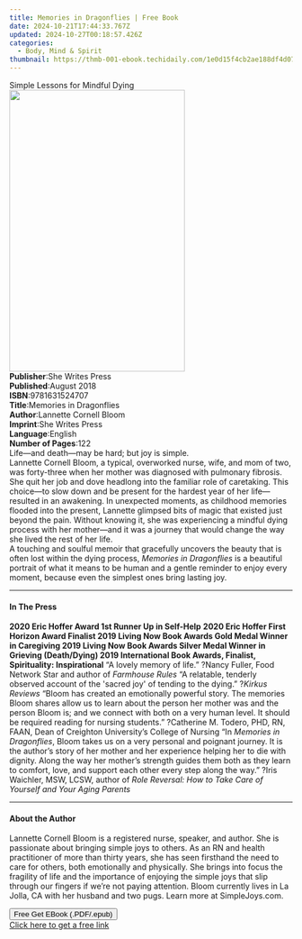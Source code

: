 ```yaml
---
title: Memories in Dragonflies | Free Book
date: 2024-10-21T17:44:33.767Z
updated: 2024-10-27T00:18:57.426Z
categories:
  - Body, Mind & Spirit
thumbnail: https://thmb-001-ebook.techidaily.com/1e0d15f4cb2ae188df4d076136d90a9333437ae0c4c690596c6fe8db885f9266.jpg
---
```

<main id="book-container">
  <div class="flex flex-col">
    <div class="book-brief flex-1 py-6 px-4 sm:p-6 md:py-10 md:px-8">
      <!-- brief-->
      <div class="book-brief-main">Simple Lessons for Mindful Dying</div>
    </div>
    <div
      class="book-meta-info flex-1 grid gap-4 col-start-1 col-end-3 row-start-1 sm:mb-6 sm:grid-cols-4 lg:gap-6 lg:col-start-2 lg:row-end-6 lg:row-span-6 lg:mb-0"
    >
      <div
        class="book-meta-info-left place-content-center mt-4 p-4 text-sm leading-6 col-start-2 col-span-2 dark:text-slate-400"
      >
        <img
          class="w-full h-500 object-cover rounded-lg sm:h-255 sm:col-span-2 lg:col-span-full"
          src="https://img-001-ebook.techidaily.com/8aa56da3a7f679db40efd07fe69c8bd2e7569dc6f4ffce977183b735e778830f.jpg"
          alt=""
          width="312"
          height="500"
        />
      </div>
      <div
        class="book-meta-info-right mt-2 col-start-1 row-start-2 col-span-3 self-center"
      >
        <!-- meta data  -->
        <div class="flex flex-col px-4 md:px-8">
          <div class="flex-1">
            <strong>Publisher</strong>:<span class="px-2"
              >She Writes Press</span
            >
          </div>
          <div class="flex-1">
            <strong>Published</strong>:<span class="px-2">August 2018</span>
          </div>
          <div class="flex-1">
            <strong>ISBN</strong>:<span class="px-2">9781631524707</span>
          </div>
          <div class="flex-1">
            <strong>Title</strong>:<span class="px-2"
              >Memories in Dragonflies</span
            >
          </div>
          <div class="flex-1">
            <strong>Author</strong>:<span class="px-2"
              >Lannette Cornell Bloom</span
            >
          </div>
          <div class="flex-1">
            <strong>Imprint</strong>:<span class="px-2">She Writes Press</span>
          </div>
          <div class="flex-1">
            <strong>Language</strong>:<span class="px-2">English</span>
          </div>
          <div class="flex-1">
            <strong>Number of Pages</strong>:<span class="px-2">122</span>
          </div>
        </div>
      </div>
    </div>
    <div class="book-description flex-1 py-6 px-4 sm:p-6 md:py-10 md:px-8">
      <div class="book-description-main">
        <div accordion-content="" id="description">
          Life—and death—may be hard; but joy is simple. <br />
          Lannette Cornell Bloom, a typical, overworked nurse, wife, and mom of
          two, was forty-three when her mother was diagnosed with pulmonary
          fibrosis. She quit her job and dove headlong into the familiar role of
          caretaking. This choice—to slow down and be present for the hardest
          year of her life—resulted in an awakening. In unexpected moments, as
          childhood memories flooded into the present, Lannette glimpsed bits of
          magic that existed just beyond the pain. Without knowing it, she was
          experiencing a mindful dying process with her mother—and it was a
          journey that would change the way she lived the rest of her life.<br />
          A touching and soulful memoir that gracefully uncovers the beauty that
          is often lost within the dying process,
          <i>Memories in Dragonflies</i> is a beautiful portrait of what it
          means to be human and a gentle reminder to enjoy every moment, because
          even the simplest ones bring lasting joy.
        </div>
      </div>
    </div>
    <div class="book-excerpts flex-1 py-6 px-4 sm:p-6 md:py-10 md:px-8">
      <!-- excerpts-->
      <div class="book-excerpts-main">
        <hr />
        <h4 class="placeholder placeholder-heading">
          <span>In The Press</span>
        </h4>
        <p>
          <b>2020 Eric Hoffer Award 1st Runner Up in Self-Help</b>
          <b
            >2020 Eric Hoffer First Horizon Award Finalist 2019 Living Now Book
            Awards Gold Medal Winner in Caregiving 2019 Living Now Book Awards
            Silver Medal Winner in Grieving (Death/Dying) 2019 International
            Book Awards, Finalist, Spirituality: Inspirational</b
          >
          “A lovely memory of life.” ?Nancy Fuller, Food Network Star and author
          of <i>Farmhouse Rules</i> “A relatable, tenderly observed account of
          the 'sacred joy' of tending to the dying.” ?<i>Kirkus Reviews</i>
          “Bloom has created an emotionally powerful story. The memories Bloom
          shares allow us to learn about the person her mother was and the
          person Bloom is; and we connect with both on a very human level. It
          should be required reading for nursing students.” ?Catherine M.
          Todero, PHD, RN, FAAN, Dean of Creighton University’s College of
          Nursing “In <i>Memories in Dragonflies</i>, Bloom takes us on a very
          personal and poignant journey. It is the author’s story of her mother
          and her experience helping her to die with dignity. Along the way her
          mother’s strength guides them both as they learn to comfort, love, and
          support each other every step along the way.” ?Iris Waichler, MSW,
          LCSW, author of
          <i
            >Role Reversal: How to Take Care of Yourself and Your Aging
            Parents</i
          >
        </p>
      </div>
    </div>
    <div class="book-about-author flex-1 py-6 px-4 sm:p-6 md:py-10 md:px-8">
      <!-- about author-->
      <div class="book-main-author-main">
        <hr />
        <h4 class="placeholder placeholder-heading">
          <span>About the Author</span>
        </h4>
        <p>
          Lannette Cornell Bloom is a registered nurse, speaker, and author. She
          is passionate about bringing simple joys to others. As an RN and
          health practitioner of more than thirty years, she has seen firsthand
          the need to care for others, both emotionally and physically. She
          brings into focus the fragility of life and the importance of enjoying
          the simple joys that slip through our fingers if we’re not paying
          attention. Bloom currently lives in La Jolla, CA with her husband and
          two pugs. Learn more at SimpleJoys.com.
        </p>
      </div>
    </div>
    <div class="book-free-get flex-1 py-6 px-4 sm:p-6 md:py-10 md:px-8">
      <button
        id="btn-free-get"
        class="bg-blue-500 hover:bg-blue-700 text-white font-bold py-2 px-4 rounded"
      >
        Free Get EBook (.PDF/.epub)
      </button>
      <div id="countdown-display" class="px-2 text-lg mt-2"></div>
      <a
        id="free-link"
        class="hidden bg-blue-500 hover:bg-blue-700 text-white font-bold py-2 px-4 rounded"
        href="https://www.ebooks.com/en-us/book/211425094/memories-in-dragonflies/lannette-cornell-bloom/"
        target="_blank"
        >Click here to get a free link</a
      >
    </div>
    <script>
      let countdownTime = 0;
      let countdownInterval = null;
      document
        .getElementById('btn-free-get')
        .addEventListener('click', startCountdown);
      function startCountdown() {
        countdownTime = new Date().getTime() + 60000 * 3;
        countdownInterval = setInterval(updateCountdown, 1000);
        document.getElementById('btn-free-get').disabled = true;
        document
          .getElementById('btn-free-get')
          .classList.add('bg-gray-500', 'cursor-not-allowed');
      }
      function updateCountdown() {
        let currentTime = new Date().getTime();
        let timeLeft = countdownTime - currentTime;
        let secondsLeft = Math.floor(timeLeft / 1000);
        document.getElementById('countdown-display').innerHTML =
          `Remaining time: ${secondsLeft} seconds.`;
        if (secondsLeft <= 0) {
          clearInterval(countdownInterval);
          document.getElementById('btn-free-get').classList.add('hidden');
          document.getElementById('free-link').classList.remove('hidden');
          document.getElementById('countdown-display').innerHTML = '';
        }
      }
    </script>
  </div>
</main>

<ins class="adsbygoogle"
      style="display:block"
      data-ad-client="ca-pub-7571918770474297"
      data-ad-slot="8358498916"
      data-ad-format="auto"
      data-full-width-responsive="true"></ins>
    